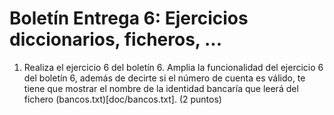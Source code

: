 # Boletín Entrega 6: Ejercicios diccionarios, ficheros, ...

1. Realiza el ejercicio 6 del boletín 6. Amplia la funcionalidad del ejercicio 6 del boletín 6, además de decirte si el número de cuenta es válido, te tiene que mostrar el nombre de la identidad bancaría que leerá del fichero (bancos.txt)[doc/bancos.txt]. (2 puntos)


